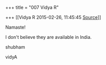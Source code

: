 +++
title = "007 Vidya R"

+++
[[Vidya R	2015-02-26, 11:45:45 [Source](https://groups.google.com/g/samskrita/c/6Mb2ZldrfoU)]]



Namaste!

  

I don't believe they are available in India.

  

shubham

vidyA

  

